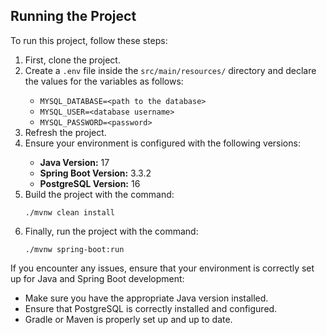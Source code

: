 <h2>Running the Project</h2>

<p>To run this project, follow these steps:</p>

<ol>
  <li>First, clone the project.</li>
  <li>Create a <code>.env</code> file inside the <code>src/main/resources/</code> directory and declare the values for the variables as follows:</li>
  <ul>
    <li><code>MYSQL_DATABASE=&lt;path to the database&gt;</code></li>
    <li><code>MYSQL_USER=&lt;database username&gt;</code></li>
    <li><code>MYSQL_PASSWORD=&lt;password&gt;</code></li>
  </ul>
  <li>Refresh the project.</li>
  <li>Ensure your environment is configured with the following versions:</li>
  <ul>
    <li><strong>Java Version:</strong> 17</li>
    <li><strong>Spring Boot Version:</strong> 3.3.2</li>
    <li><strong>PostgreSQL Version:</strong> 16</li>
  </ul>
  <li>Build the project with the command:</li>
  <pre><code>./mvnw clean install</code></pre>
  <li>Finally, run the project with the command:</li>
  <pre><code>./mvnw spring-boot:run</code></pre>
</ol>

<p>If you encounter any issues, ensure that your environment is correctly set up for Java and Spring Boot development:</p>

<ul>
  <li>Make sure you have the appropriate Java version installed.</li>
  <li>Ensure that PostgreSQL is correctly installed and configured.</li>
  <li>Gradle or Maven is properly set up and up to date.</li>
</ul>
